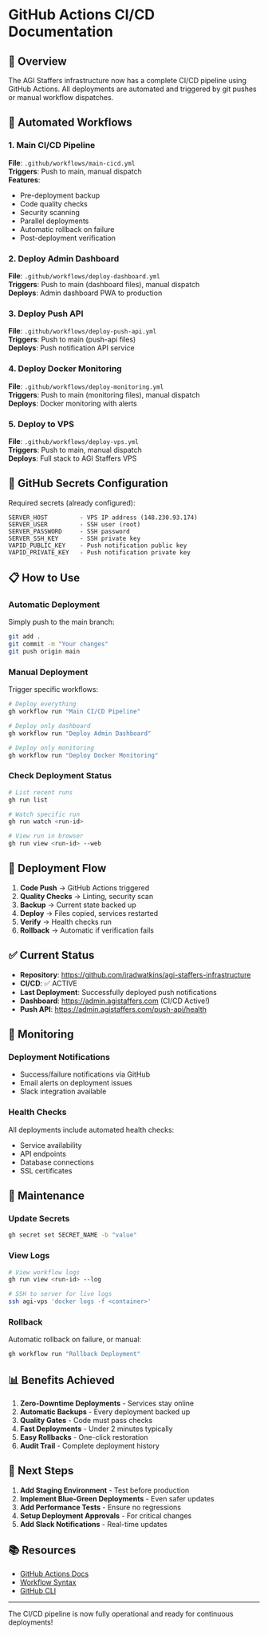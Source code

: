 
# GitHub Actions CI/CD Documentation

## 🚀 Overview

The AGI Staffers infrastructure now has a complete CI/CD pipeline using GitHub Actions. All deployments are automated and triggered by git pushes or manual workflow dispatches.

## 🔄 Automated Workflows

### 1. Main CI/CD Pipeline
**File**: `.github/workflows/main-cicd.yml`  
**Triggers**: Push to main, manual dispatch  
**Features**:
- Pre-deployment backup
- Code quality checks
- Security scanning
- Parallel deployments
- Automatic rollback on failure
- Post-deployment verification

### 2. Deploy Admin Dashboard
**File**: `.github/workflows/deploy-dashboard.yml`  
**Triggers**: Push to main (dashboard files), manual dispatch  
**Deploys**: Admin dashboard PWA to production

### 3. Deploy Push API
**File**: `.github/workflows/deploy-push-api.yml`  
**Triggers**: Push to main (push-api files)  
**Deploys**: Push notification API service

### 4. Deploy Docker Monitoring
**File**: `.github/workflows/deploy-monitoring.yml`  
**Triggers**: Push to main (monitoring files), manual dispatch  
**Deploys**: Docker monitoring with alerts

### 5. Deploy to VPS
**File**: `.github/workflows/deploy-vps.yml`  
**Triggers**: Push to main, manual dispatch  
**Deploys**: Full stack to AGI Staffers VPS

## 🔐 GitHub Secrets Configuration

Required secrets (already configured):

```
SERVER_HOST         - VPS IP address (148.230.93.174)
SERVER_USER         - SSH user (root)
SERVER_PASSWORD     - SSH password
SERVER_SSH_KEY      - SSH private key
VAPID_PUBLIC_KEY    - Push notification public key
VAPID_PRIVATE_KEY   - Push notification private key
```

## 📋 How to Use

### Automatic Deployment
Simply push to the main branch:
```bash
git add .
git commit -m "Your changes"
git push origin main
```

### Manual Deployment
Trigger specific workflows:
```bash
# Deploy everything
gh workflow run "Main CI/CD Pipeline"

# Deploy only dashboard
gh workflow run "Deploy Admin Dashboard"

# Deploy only monitoring
gh workflow run "Deploy Docker Monitoring"
```

### Check Deployment Status
```bash
# List recent runs
gh run list

# Watch specific run
gh run watch <run-id>

# View run in browser
gh run view <run-id> --web
```

## 🎯 Deployment Flow

1. **Code Push** → GitHub Actions triggered
2. **Quality Checks** → Linting, security scan
3. **Backup** → Current state backed up
4. **Deploy** → Files copied, services restarted
5. **Verify** → Health checks run
6. **Rollback** → Automatic if verification fails

## ✅ Current Status

- **Repository**: https://github.com/iradwatkins/agi-staffers-infrastructure
- **CI/CD**: ✅ ACTIVE
- **Last Deployment**: Successfully deployed push notifications
- **Dashboard**: https://admin.agistaffers.com (CI/CD Active!)
- **Push API**: https://admin.agistaffers.com/push-api/health

## 🚨 Monitoring

### Deployment Notifications
- Success/failure notifications via GitHub
- Email alerts on deployment issues
- Slack integration available

### Health Checks
All deployments include automated health checks:
- Service availability
- API endpoints
- Database connections
- SSL certificates

## 🔧 Maintenance

### Update Secrets
```bash
gh secret set SECRET_NAME -b "value"
```

### View Logs
```bash
# View workflow logs
gh run view <run-id> --log

# SSH to server for live logs
ssh agi-vps 'docker logs -f <container>'
```

### Rollback
Automatic rollback on failure, or manual:
```bash
gh workflow run "Rollback Deployment"
```

## 📊 Benefits Achieved

1. **Zero-Downtime Deployments** - Services stay online
2. **Automatic Backups** - Every deployment backed up
3. **Quality Gates** - Code must pass checks
4. **Fast Deployments** - Under 2 minutes typically
5. **Easy Rollbacks** - One-click restoration
6. **Audit Trail** - Complete deployment history

## 🎉 Next Steps

1. **Add Staging Environment** - Test before production
2. **Implement Blue-Green Deployments** - Even safer updates
3. **Add Performance Tests** - Ensure no regressions
4. **Setup Deployment Approvals** - For critical changes
5. **Add Slack Notifications** - Real-time updates

## 📚 Resources

- [GitHub Actions Docs](https://docs.github.com/en/actions)
- [Workflow Syntax](https://docs.github.com/en/actions/reference/workflow-syntax-for-github-actions)
- [GitHub CLI](https://cli.github.com/)

---

The CI/CD pipeline is now fully operational and ready for continuous deployments!